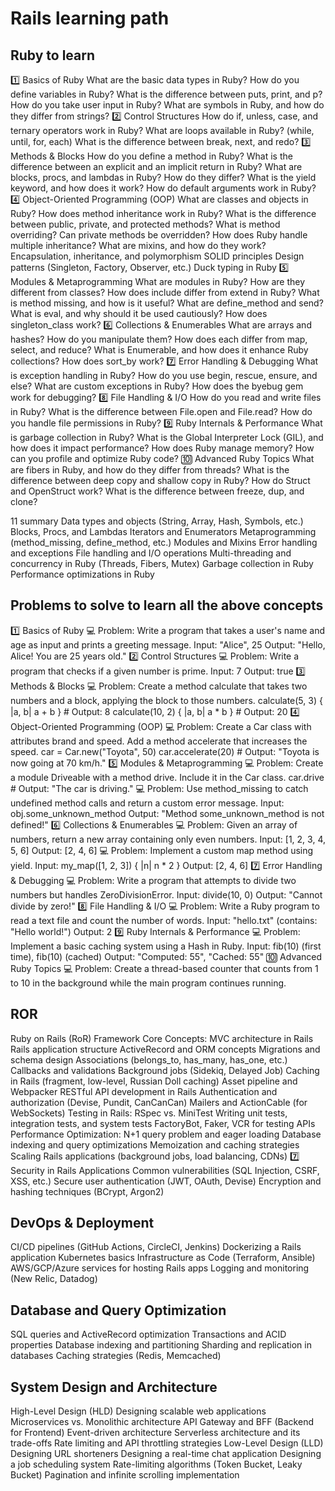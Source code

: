 # Rails learning path
## Ruby to learn
1️⃣ Basics of Ruby
What are the basic data types in Ruby?
How do you define variables in Ruby?
What is the difference between puts, print, and p?
How do you take user input in Ruby?
What are symbols in Ruby, and how do they differ from strings?
2️⃣ Control Structures
How do if, unless, case, and ternary operators work in Ruby?
What are loops available in Ruby? (while, until, for, each)
What is the difference between break, next, and redo?
3️⃣ Methods & Blocks
How do you define a method in Ruby?
What is the difference between an explicit and an implicit return in Ruby?
What are blocks, procs, and lambdas in Ruby? How do they differ?
What is the yield keyword, and how does it work?
How do default arguments work in Ruby?
4️⃣ Object-Oriented Programming (OOP)
What are classes and objects in Ruby?
How does method inheritance work in Ruby?
What is the difference between public, private, and protected methods?
What is method overriding? Can private methods be overridden?
How does Ruby handle multiple inheritance?
What are mixins, and how do they work?
Encapsulation, inheritance, and polymorphism
SOLID principles
Design patterns (Singleton, Factory, Observer, etc.)
Duck typing in Ruby
5️⃣ Modules & Metaprogramming
What are modules in Ruby? How are they different from classes?
How does include differ from extend in Ruby?
What is method missing, and how is it useful?
What are define_method and send?
What is eval, and why should it be used cautiously?
How does singleton_class work?
6️⃣ Collections & Enumerables
What are arrays and hashes? How do you manipulate them?
How does each differ from map, select, and reduce?
What is Enumerable, and how does it enhance Ruby collections?
How does sort_by work?
7️⃣ Error Handling & Debugging
What is exception handling in Ruby?
How do you use begin, rescue, ensure, and else?
What are custom exceptions in Ruby?
How does the byebug gem work for debugging?
8️⃣ File Handling & I/O
How do you read and write files in Ruby?
What is the difference between File.open and File.read?
How do you handle file permissions in Ruby?
9️⃣ Ruby Internals & Performance
What is garbage collection in Ruby?
What is the Global Interpreter Lock (GIL), and how does it impact performance?
How does Ruby manage memory?
How can you profile and optimize Ruby code?
🔟 Advanced Ruby Topics
What are fibers in Ruby, and how do they differ from threads?
What is the difference between deep copy and shallow copy in Ruby?
How do Struct and OpenStruct work?
What is the difference between freeze, dup, and clone?

11 summary 
Data types and objects (String, Array, Hash, Symbols, etc.)
Blocks, Procs, and Lambdas
Iterators and Enumerators
Metaprogramming (method_missing, define_method, etc.)
Modules and Mixins
Error handling and exceptions
File handling and I/O operations
Multi-threading and concurrency in Ruby (Threads, Fibers, Mutex)
Garbage collection in Ruby
Performance optimizations in Ruby

## Problems to solve to learn all the above concepts
1️⃣ Basics of Ruby
💻 Problem: Write a program that takes a user's name and age as input and prints a greeting message.
Input: "Alice", 25
Output: "Hello, Alice! You are 25 years old."
2️⃣ Control Structures
💻 Problem: Write a program that checks if a given number is prime.
Input: 7
Output: true
3️⃣ Methods & Blocks
💻 Problem: Create a method calculate that takes two numbers and a block, applying the block to those numbers.
calculate(5, 3) { |a, b| a + b } # Output: 8
calculate(10, 2) { |a, b| a * b } # Output: 20
4️⃣ Object-Oriented Programming (OOP)
💻 Problem: Create a Car class with attributes brand and speed. Add a method accelerate that increases the speed.
car = Car.new("Toyota", 50)
car.accelerate(20) # Output: "Toyota is now going at 70 km/h."
5️⃣ Modules & Metaprogramming
💻 Problem: Create a module Driveable with a method drive. Include it in the Car class.
car.drive # Output: "The car is driving."
💻 Problem: Use method_missing to catch undefined method calls and return a custom error message.
Input: obj.some_unknown_method
Output: "Method some_unknown_method is not defined!"
6️⃣ Collections & Enumerables
💻 Problem: Given an array of numbers, return a new array containing only even numbers.
Input: [1, 2, 3, 4, 5, 6]
Output: [2, 4, 6]
💻 Problem: Implement a custom map method using yield.
Input: my_map([1, 2, 3]) { |n| n * 2 }
Output: [2, 4, 6]
7️⃣ Error Handling & Debugging
💻 Problem: Write a program that attempts to divide two numbers but handles ZeroDivisionError.
Input: divide(10, 0)
Output: "Cannot divide by zero!"
8️⃣ File Handling & I/O
💻 Problem: Write a Ruby program to read a text file and count the number of words.
Input: "hello.txt" (contains: "Hello world!")
Output: 2
9️⃣ Ruby Internals & Performance
💻 Problem: Implement a basic caching system using a Hash in Ruby.
Input: fib(10) (first time), fib(10) (cached)
Output: "Computed: 55", "Cached: 55"
🔟 Advanced Ruby Topics
💻 Problem: Create a thread-based counter that counts from 1 to 10 in the background while the main program continues running.
## ROR
Ruby on Rails (RoR) Framework
Core Concepts:
MVC architecture in Rails
Rails application structure
ActiveRecord and ORM concepts
Migrations and schema design
Associations (belongs_to, has_many, has_one, etc.)
Callbacks and validations
Background jobs (Sidekiq, Delayed Job)
Caching in Rails (fragment, low-level, Russian Doll caching)
Asset pipeline and Webpacker
RESTful API development in Rails
Authentication and authorization (Devise, Pundit, CanCanCan)
Mailers and ActionCable (for WebSockets)
Testing in Rails:
RSpec vs. MiniTest
Writing unit tests, integration tests, and system tests
FactoryBot, Faker, VCR for testing APIs
Performance Optimization:
N+1 query problem and eager loading
Database indexing and query optimizations
Memoization and caching strategies
Scaling Rails applications (background jobs, load balancing, CDNs)
7️⃣ Security in Rails Applications
Common vulnerabilities (SQL Injection, CSRF, XSS, etc.)
Secure user authentication (JWT, OAuth, Devise)
Encryption and hashing techniques (BCrypt, Argon2)

## DevOps & Deployment
CI/CD pipelines (GitHub Actions, CircleCI, Jenkins)
Dockerizing a Rails application
Kubernetes basics
Infrastructure as Code (Terraform, Ansible)
AWS/GCP/Azure services for hosting Rails apps
Logging and monitoring (New Relic, Datadog)

## Database and Query Optimization
SQL queries and ActiveRecord optimization
Transactions and ACID properties
Database indexing and partitioning
Sharding and replication in databases
Caching strategies (Redis, Memcached)
## System Design and Architecture
High-Level Design (HLD)
Designing scalable web applications
Microservices vs. Monolithic architecture
API Gateway and BFF (Backend for Frontend)
Event-driven architecture
Serverless architecture and its trade-offs
Rate limiting and API throttling strategies
Low-Level Design (LLD)
Designing URL shorteners
Designing a real-time chat application
Designing a job scheduling system
Rate-limiting algorithms (Token Bucket, Leaky Bucket)
Pagination and infinite scrolling implementation
